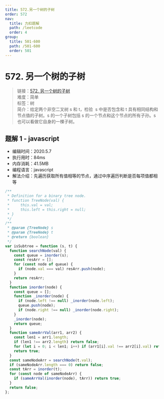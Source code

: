 ```yaml
---
title: 572.另一个树的子树
order: 572
nav:
  title: 力扣题解
  path: /leetcode
  order: 4
group:
  title: 501-600
  path: /501-600
  order: 501
---
```


# 572. 另一个树的子树

> 链接：[572. 另一个树的子树](https://leetcode-cn.com/problems/subtree-of-another-tree/)  
> 难度：简单  
> 标签：树  
> 简介：给定两个非空二叉树 s 和 t，检验  s 中是否包含和 t 具有相同结构和节点值的子树。s 的一个子树包括 s 的一个节点和这个节点的所有子孙。s 也可以看做它自身的一棵子树。

## 题解 1 - javascript

- 编辑时间：2020.5.7
- 执行用时：84ms
- 内存消耗：41.5MB
- 编程语言：javascript
- 解法介绍：先遍历获取所有值相等的节点，通过中序遍历判断是否每项值都相等

```javascript
/**
 * Definition for a binary tree node.
 * function TreeNode(val) {
 *     this.val = val;
 *     this.left = this.right = null;
 * }
 */
/**
 * @param {TreeNode} s
 * @param {TreeNode} t
 * @return {boolean}
 */
var isSubtree = function (s, t) {
  function searchNode(val) {
    const queue = inorder(s);
    const resArr = [];
    for (const node of queue) {
      if (node.val === val) resArr.push(node);
    }
    return resArr;
  }
  function inorder(node) {
    const queue = [];
    function _inorder(node) {
      if (node.left !== null) _inorder(node.left);
      queue.push(node);
      if (node.right !== null) _inorder(node.right);
    }
    _inorder(node);
    return queue;
  }
  function sameArrVal(arr1, arr2) {
    const len1 = arr1.length;
    if (len1 !== arr2.length) return false;
    for (let i = 0; i < len1; i++) if (arr1[i].val !== arr2[i].val) return false;
    return true;
  }
  const sameNodeArr = searchNode(t.val);
  if (sameNodeArr.length === 0) return false;
  const tArr = inorder(t);
  for (const node of sameNodeArr) {
    if (sameArrVal(inorder(node), tArr)) return true;
  }
  return false;
};
```
